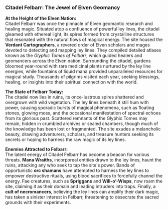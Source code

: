 ### Citadel Felbarr: The Jewel of Elven Geomancy

**At the Height of the Elven Nation:**  
Citadel Felbarr was once the pinnacle of Elven geomantic research and healing magic. Situated atop a confluence of powerful ley lines, the citadel gleamed with ethereal light, its spires formed from crystalline structures that resonated with the natural flows of magical energy. The site housed the **Verdant Cartographers**, a revered order of Elven scholars and mages devoted to detecting and mapping ley lines. They compiled detailed atlases known as the _Glyphic Tomes of Felbarr_, which guided healers and geomancers across the Elven nation. Surrounding the citadel, gardens bloomed year-round with rare medicinal plants nurtured by the ley line energies, while fountains of liquid mana provided unparalleled resources for magical study. Thousands of pilgrims visited each year, seeking blessings, healing, or insights into their spiritual connection with the world.

**The State of Felbarr Today:**  
The citadel now lies in ruins, its once-lustrous spires shattered and overgrown with wild vegetation. The ley lines beneath it still hum with power, causing sporadic bursts of magical phenomena, such as floating stones, glowing moss, and the occasional manifestation of spectral echoes from its glorious past. Scattered remnants of the Glyphic Tomes may remain, hidden in crumbled archives or sealed chambers, though much of the knowledge has been lost or fragmented. The site exudes a melancholic beauty, drawing adventurers, scholars, and treasure hunters seeking its secrets or hoping to harness the raw magic of its ley lines.

**Enemies Attracted to Felbarr:**  
The latent energy of Citadel Felbarr has become a beacon for various threats. **Mana Wraiths**, incorporeal entities drawn to the ley lines, haunt the ruins, attacking any who seek to tap the site's power. Bands of opportunistic **orc shamans** have attempted to harness the ley lines to empower destructive rituals, using blood sacrifices to forcefully channel the energy. Fae creatures, such as **Spriggans** and **Will-o’-Wisps**, now roam the site, claiming it as their domain and leading intruders into traps. Finally, a **cult of necromancers**, believing the ley lines can amplify their dark magic, has taken a sinister interest in Felbarr, threatening to desecrate the sacred grounds with their experiments.
